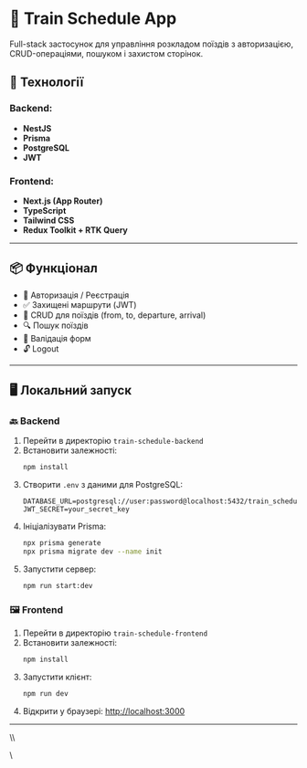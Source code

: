 # 🚆 Train Schedule App

Full-stack застосунок для управління розкладом поїздів з авторизацією, CRUD-операціями, пошуком і захистом сторінок.

## 🔧 Технології

### Backend:
- **NestJS**
- **Prisma**
- **PostgreSQL**
- **JWT**

### Frontend:
- **Next.js (App Router)**
- **TypeScript**
- **Tailwind CSS**
- **Redux Toolkit + RTK Query**

---

## 📦 Функціонал

- 🔐 Авторизація / Реєстрація
- ✅ Захищені маршрути (JWT)
- 🚆 CRUD для поїздів (from, to, departure, arrival)
- 🔍 Пошук поїздів
- 🧪 Валідація форм
- 🔓 Logout

---

## 🖥️ Локальний запуск

### 🔙 Backend

1. Перейти в директорію `train-schedule-backend`
2. Встановити залежності:
   ```bash
   npm install
   ```
3. Створити `.env` з даними для PostgreSQL:
   ```
   DATABASE_URL=postgresql://user:password@localhost:5432/train_schedule
   JWT_SECRET=your_secret_key
   ```
4. Ініціалізувати Prisma:
   ```bash
   npx prisma generate
   npx prisma migrate dev --name init
   ```
5. Запустити сервер:
   ```bash
   npm run start:dev
   ```

### 🖼️ Frontend

1. Перейти в директорію `train-schedule-frontend`
2. Встановити залежності:
   ```bash
   npm install
   ```
3. Запустити клієнт:
   ```bash
   npm run dev
   ```
4. Відкрити у браузері: [http://localhost:3000](http://localhost:3000)

---

\\\

\\

 
